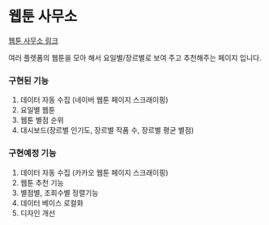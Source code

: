 # 웹툰 사무소
<a href="http://3.35.148.232:5000/" target="_blank">웹툰 사무소 링크</a>

여러 플렛폼의 웹툰을 모아 해서 요일별/장르별로 보여 주고 추천해주는 페이지 입니다.  

### 구현된 기능
1. 데이터 자동 수집 (네이버 웹툰 페이지 스크래이핑)
2. 요일별 웹툰
3. 웹툰 별점 순위
4. 대시보드(장르별 인기도, 장르별 작품 수, 장르별 평균 별점)

### 구현예정 기능
1. 데이터 자동 수집 (카카오 웹툰 페이지 스크래이핑)
2. 웹툰 추천 기능
3. 별점별, 조회수별 정렬기능
4. 데이터 베이스 로컬화
5. 디자인 개선
